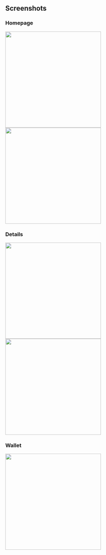 ## Screenshots

### Homepage
<img src="https://user-images.githubusercontent.com/23060888/199097740-a4a3bac0-565e-4066-b378-3b742ec481fe.jpg" width="300">
<img src="https://user-images.githubusercontent.com/23060888/199097701-870b3aa0-1ab3-4697-a63f-4f2a9b87a9f5.jpg" width="300">

### Details
<img src="https://user-images.githubusercontent.com/23060888/199097765-78ec97ce-450b-4b42-827d-598f37615d6c.jpg" width="300">
<img src="https://user-images.githubusercontent.com/23060888/199097773-ab57ef43-0b2c-49c5-bad1-7e213c5e281c.jpg" width="300">

### Wallet
<img src="https://user-images.githubusercontent.com/23060888/199097784-ac70e024-b3cf-4eb3-b96b-192aa5d2a442.jpg" width="300">
